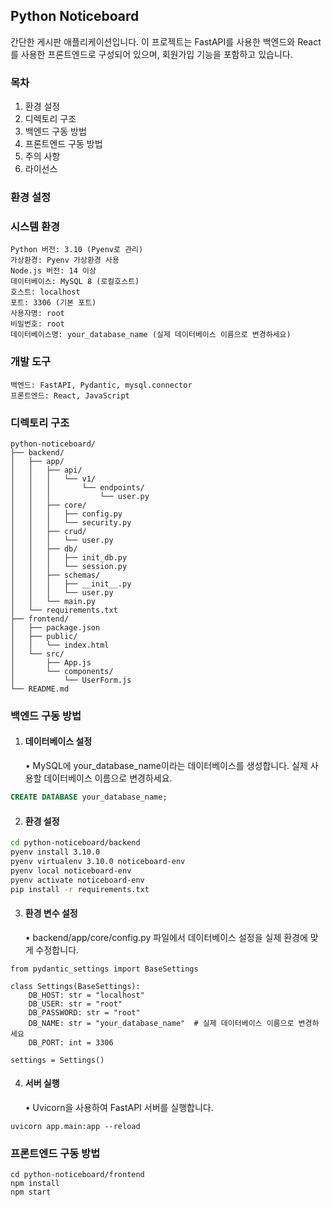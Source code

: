 ## Python Noticeboard

간단한 게시판 애플리케이션입니다. 이 프로젝트는 FastAPI를 사용한 백엔드와 React를 사용한 프론트엔드로 구성되어 있으며, 회원가입 기능을 포함하고 있습니다.

### 목차

1. 환경 설정
1. 디렉토리 구조
1. 백엔드 구동 방법
1. 프론트엔드 구동 방법
1. 주의 사항
1. 라이선스

### 환경 설정

### 시스템 환경

	Python 버전: 3.10 (Pyenv로 관리)
	가상환경: Pyenv 가상환경 사용
	Node.js 버전: 14 이상
	데이터베이스: MySQL 8 (로컬호스트)
	호스트: localhost
	포트: 3306 (기본 포트)
	사용자명: root
	비밀번호: root
	데이터베이스명: your_database_name (실제 데이터베이스 이름으로 변경하세요)

### 개발 도구

	백엔드: FastAPI, Pydantic, mysql.connector
	프론트엔드: React, JavaScript

### 디렉토리 구조
```
python-noticeboard/
├── backend/
│   ├── app/
│   │   ├── api/
│   │   │   └── v1/
│   │   │       └── endpoints/
│   │   │           └── user.py
│   │   ├── core/
│   │   │   ├── config.py
│   │   │   └── security.py
│   │   ├── crud/
│   │   │   └── user.py
│   │   ├── db/
│   │   │   ├── init_db.py
│   │   │   └── session.py
│   │   ├── schemas/
│   │   │   ├── __init__.py
│   │   │   └── user.py
│   │   └── main.py
│   └── requirements.txt
├── frontend/
│   ├── package.json
│   ├── public/
│   │   └── index.html
│   └── src/
│       ├── App.js
│       └── components/
│           └── UserForm.js
└── README.md
```

### 백엔드 구동 방법

1. #### 데이터베이스 설정

	•	MySQL에 your_database_name이라는 데이터베이스를 생성합니다. 실제 사용할 데이터베이스 이름으로 변경하세요.
```sql
CREATE DATABASE your_database_name;
```

2. #### 환경 설정
```bash
cd python-noticeboard/backend
pyenv install 3.10.0
pyenv virtualenv 3.10.0 noticeboard-env
pyenv local noticeboard-env
pyenv activate noticeboard-env
pip install -r requirements.txt
```
3. #### 환경 변수 설정 
	•	backend/app/core/config.py 파일에서 데이터베이스 설정을 실제 환경에 맞게 수정합니다.
  ```
  from pydantic_settings import BaseSettings

  class Settings(BaseSettings):
      DB_HOST: str = "localhost"
      DB_USER: str = "root"
      DB_PASSWORD: str = "root"
      DB_NAME: str = "your_database_name"  # 실제 데이터베이스 이름으로 변경하세요
      DB_PORT: int = 3306

  settings = Settings()
  ```

4. #### 서버 실행
	•	Uvicorn을 사용하여 FastAPI 서버를 실행합니다.
  ```
  uvicorn app.main:app --reload
  ```

### 프론트엔드 구동 방법

```
cd python-noticeboard/frontend
npm install
npm start
```